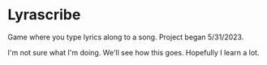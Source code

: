 # Lyrascribe
Game where you type lyrics along to a song. Project began 5/31/2023.

I'm not sure what I'm doing. We'll see how this goes. Hopefully I learn a lot.
